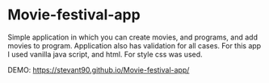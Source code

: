# Movie-festival-app
Simple application in which you can create movies, and programs, and add movies to program. Application also has validation for all cases. For this app I used vanilla java script, and html. For style css was used. 

DEMO: https://stevant90.github.io/Movie-festival-app/
